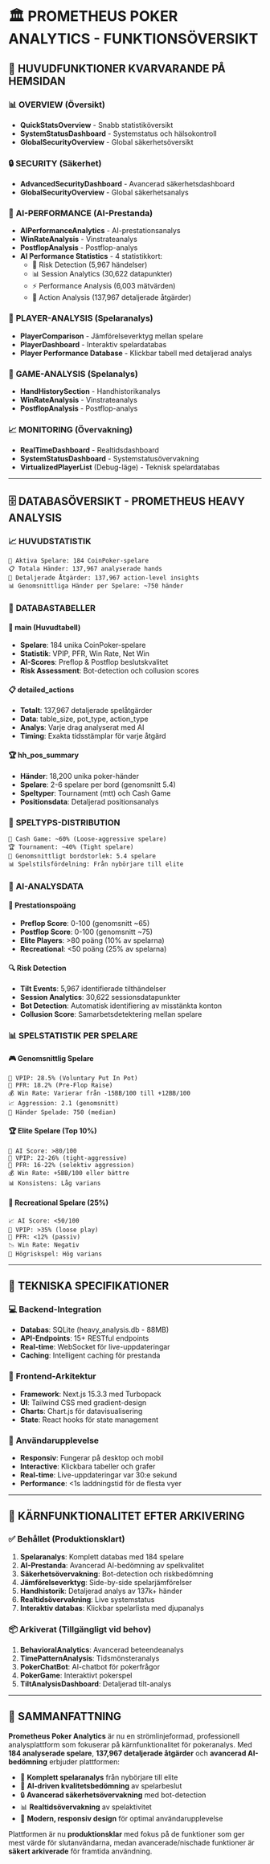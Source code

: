 # 🏛️ PROMETHEUS POKER ANALYTICS - FUNKTIONSÖVERSIKT

## 🎯 HUVUDFUNKTIONER KVARVARANDE PÅ HEMSIDAN

### 📊 **OVERVIEW** (Översikt)
- **QuickStatsOverview** - Snabb statistiköversikt
- **SystemStatusDashboard** - Systemstatus och hälsokontroll
- **GlobalSecurityOverview** - Global säkerhetsöversikt

### 🔒 **SECURITY** (Säkerhet)
- **AdvancedSecurityDashboard** - Avancerad säkerhetsdashboard
- **GlobalSecurityOverview** - Global säkerhetsanalys

### 🤖 **AI-PERFORMANCE** (AI-Prestanda)
- **AIPerformanceAnalytics** - AI-prestationsanalys
- **WinRateAnalysis** - Vinstrateanalys
- **PostflopAnalysis** - Postflop-analys
- **AI Performance Statistics** - 4 statistikkort:
  - 🔴 Risk Detection (5,967 händelser)
  - 📊 Session Analytics (30,622 datapunkter)
  - ⚡ Performance Analysis (6,003 mätvärden)
  - 🎯 Action Analysis (137,967 detaljerade åtgärder)

### 👥 **PLAYER-ANALYSIS** (Spelaranalys)
- **PlayerComparison** - Jämförelseverktyg mellan spelare
- **PlayerDashboard** - Interaktiv spelardatabas
- **Player Performance Database** - Klickbar tabell med detaljerad analys

### 🎲 **GAME-ANALYSIS** (Spelanalys)
- **HandHistorySection** - Handhistorikanalys
- **WinRateAnalysis** - Vinstrateanalys
- **PostflopAnalysis** - Postflop-analys

### 📈 **MONITORING** (Övervakning)
- **RealTimeDashboard** - Realtidsdashboard
- **SystemStatusDashboard** - Systemstatusövervakning
- **VirtualizedPlayerList** (Debug-läge) - Teknisk spelardatabas

---

## 🗄️ DATABASÖVERSIKT - PROMETHEUS HEAVY ANALYSIS

### 📈 **HUVUDSTATISTIK**
```
🎯 Aktiva Spelare: 184 CoinPoker-spelare
📋 Totala Händer: 137,967 analyserade hands
🎲 Detaljerade Åtgärder: 137,967 action-level insights
📊 Genomsnittliga Händer per Spelare: ~750 händer
```

### 🎪 **DATABASTABELLER**

#### **🎯 main (Huvudtabell)**
- **Spelare**: 184 unika CoinPoker-spelare
- **Statistik**: VPIP, PFR, Win Rate, Net Win
- **AI-Scores**: Preflop & Postflop beslutskvalitet
- **Risk Assessment**: Bot-detection och collusion scores

#### **📋 detailed_actions**
- **Totalt**: 137,967 detaljerade spelåtgärder
- **Data**: table_size, pot_type, action_type
- **Analys**: Varje drag analyserat med AI
- **Timing**: Exakta tidsstämplar för varje åtgärd

#### **🏆 hh_pos_summary**  
- **Händer**: 18,200 unika poker-händer
- **Spelare**: 2-6 spelare per bord (genomsnitt 5.4)
- **Speltyper**: Tournament (mtt) och Cash Game
- **Positionsdata**: Detaljerad positionsanalys

### 🎨 **SPELTYPS-DISTRIBUTION**
```
🎲 Cash Game: ~60% (Loose-aggressive spelare)
🏆 Tournament: ~40% (Tight spelare)
👥 Genomsnittligt bordstorlek: 5.4 spelare
📊 Spelstilsfördelning: Från nybörjare till elite
```

### 🧠 **AI-ANALYSDATA**

#### **🎯 Prestationspoäng**
- **Preflop Score**: 0-100 (genomsnitt ~65)
- **Postflop Score**: 0-100 (genomsnitt ~75)
- **Elite Players**: >80 poäng (10% av spelarna)
- **Recreational**: <50 poäng (25% av spelarna)

#### **🔍 Risk Detection**
- **Tilt Events**: 5,967 identifierade tilthändelser
- **Session Analytics**: 30,622 sessionsdatapunkter
- **Bot Detection**: Automatisk identifiering av misstänkta konton
- **Collusion Score**: Samarbetsdetektering mellan spelare

### 📊 **SPELSTATISTIK PER SPELARE**

#### **🎮 Genomsnittlig Spelare**
```
🎯 VPIP: 28.5% (Voluntary Put In Pot)
🎲 PFR: 18.2% (Pre-Flop Raise)  
💰 Win Rate: Varierar från -15BB/100 till +12BB/100
📈 Aggression: 2.1 (genomsnitt)
🎪 Händer Spelade: 750 (median)
```

#### **🏆 Elite Spelare (Top 10%)**
```
🧠 AI Score: >80/100
🎯 VPIP: 22-26% (tight-aggressive)
🎲 PFR: 16-22% (selektiv aggression)
💰 Win Rate: +5BB/100 eller bättre
📊 Konsistens: Låg varians
```

#### **🎪 Recreational Spelare (25%)**
```
📈 AI Score: <50/100
🎲 VPIP: >35% (loose play)
🎯 PFR: <12% (passiv)
📉 Win Rate: Negativ
🎨 Högriskspel: Hög varians
```

---

## 🚀 **TEKNISKA SPECIFIKATIONER**

### 💻 **Backend-Integration**
- **Databas**: SQLite (heavy_analysis.db - 88MB)
- **API-Endpoints**: 15+ RESTful endpoints
- **Real-time**: WebSocket för live-uppdateringar
- **Caching**: Intelligent caching för prestanda

### 🎨 **Frontend-Arkitektur**
- **Framework**: Next.js 15.3.3 med Turbopack
- **UI**: Tailwind CSS med gradient-design
- **Charts**: Chart.js för datavisualisering
- **State**: React hooks för state management

### 📱 **Användarupplevelse**
- **Responsiv**: Fungerar på desktop och mobil
- **Interactive**: Klickbara tabeller och grafer
- **Real-time**: Live-uppdateringar var 30:e sekund
- **Performance**: <1s laddningstid för de flesta vyer

---

## 🎯 **KÄRNFUNKTIONALITET EFTER ARKIVERING**

### ✅ **Behållet (Produktionsklart)**
1. **Spelaranalys**: Komplett databas med 184 spelare
2. **AI-Prestanda**: Avancerad AI-bedömning av spelkvalitet
3. **Säkerhetsövervakning**: Bot-detection och riskbedömning
4. **Jämförelseverktyg**: Side-by-side spelarjämförelser
5. **Handhistorik**: Detaljerad analys av 137k+ händer
6. **Realtidsövervakning**: Live systemstatus
7. **Interaktiv databas**: Klickbar spelarlista med djupanalys

### 📦 **Arkiverat (Tillgängligt vid behov)**
1. **BehavioralAnalytics**: Avancerad beteendeanalys
2. **TimePatternAnalysis**: Tidsmönsteranalys
3. **PokerChatBot**: AI-chatbot för pokerfrågor
4. **PokerGame**: Interaktivt pokerspel
5. **TiltAnalysisDashboard**: Detaljerad tilt-analys

---

## 🎊 **SAMMANFATTNING**

**Prometheus Poker Analytics** är nu en strömlinjeformad, professionell analysplattform som fokuserar på kärnfunktionalitet för pokeranalys. Med **184 analyserade spelare**, **137,967 detaljerade åtgärder** och **avancerad AI-bedömning** erbjuder plattformen:

- 🎯 **Komplett spelaranalys** från nybörjare till elite
- 🤖 **AI-driven kvalitetsbedömning** av spelarbeslut  
- 🔒 **Avancerad säkerhetsövervakning** med bot-detection
- 📊 **Realtidsövervakning** av spelaktivitet
- 🎨 **Modern, responsiv design** för optimal användarupplevelse

Plattformen är nu **produktionsklar** med fokus på de funktioner som ger mest värde för slutanvändarna, medan avancerade/nischade funktioner är **säkert arkiverade** för framtida användning. 